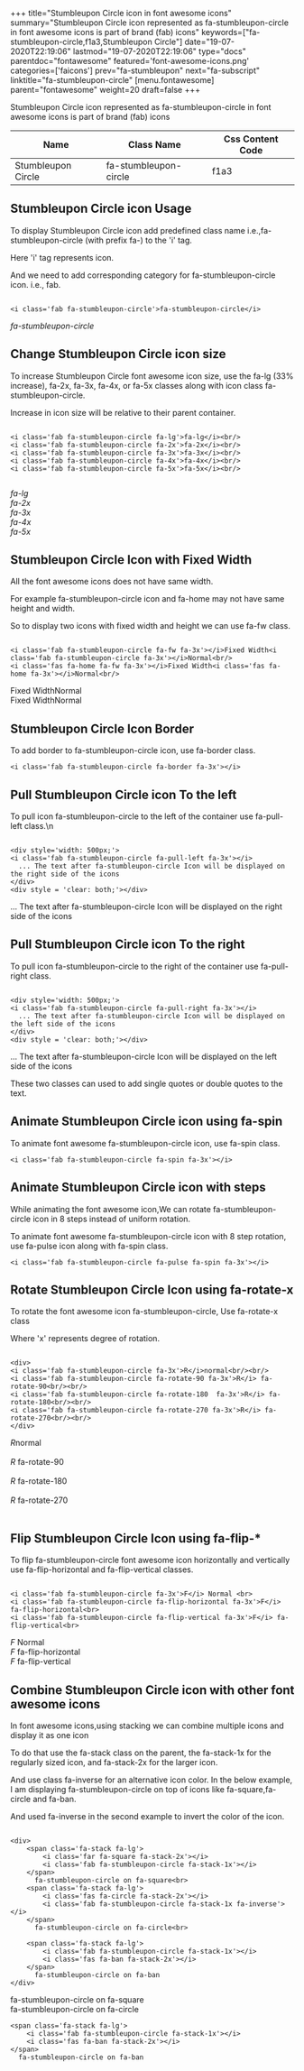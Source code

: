 +++
title="Stumbleupon Circle icon in font awesome icons"
summary="Stumbleupon Circle icon represented as fa-stumbleupon-circle in font awesome icons is part of brand (fab) icons"
keywords=["fa-stumbleupon-circle,f1a3,Stumbleupon Circle"]
date="19-07-2020T22:19:06"
lastmod="19-07-2020T22:19:06"
type="docs"
parentdoc="fontawesome"
featured='font-awesome-icons.png'
categories=['faicons']
prev="fa-stumbleupon"
next="fa-subscript"
linktitle="fa-stumbleupon-circle"
[menu.fontawesome]
parent="fontawesome"
weight=20
draft=false
+++


Stumbleupon Circle icon represented as fa-stumbleupon-circle in font awesome icons is part of brand (fab) icons

<div class='table-responsive'><table class='table'><thead><tr><th>Name</th><th>Class Name</th><th>Css Content Code</th></tr></thead><tbody><tr><td>Stumbleupon Circle</td><td>fa-stumbleupon-circle</td><td>f1a3</td></tr></tbody></table></div>



## Stumbleupon Circle icon Usage

To display Stumbleupon Circle icon add predefined class name i.e.,fa-stumbleupon-circle (with prefix fa-) to the 'i' tag.

Here 'i' tag represents icon.

And we need to add corresponding category for fa-stumbleupon-circle icon. i.e., fab.


```

<i class='fab fa-stumbleupon-circle'>fa-stumbleupon-circle</i>
```

<i class='fab fa-stumbleupon-circle'>fa-stumbleupon-circle</i>




## Change Stumbleupon Circle icon size
To increase Stumbleupon Circle font awesome icon size, use the fa-lg (33% increase), fa-2x, fa-3x, fa-4x, or fa-5x classes along with icon class fa-stumbleupon-circle.

Increase in icon size will be relative to their parent container. 

```

<i class='fab fa-stumbleupon-circle fa-lg'>fa-lg</i><br/>
<i class='fab fa-stumbleupon-circle fa-2x'>fa-2x</i><br/>
<i class='fab fa-stumbleupon-circle fa-3x'>fa-3x</i><br/>
<i class='fab fa-stumbleupon-circle fa-4x'>fa-4x</i><br/>
<i class='fab fa-stumbleupon-circle fa-5x'>fa-5x</i><br/>
            
```

<i class='fab fa-stumbleupon-circle fa-lg'>fa-lg</i><br/>
<i class='fab fa-stumbleupon-circle fa-2x'>fa-2x</i><br/>
<i class='fab fa-stumbleupon-circle fa-3x'>fa-3x</i><br/>
<i class='fab fa-stumbleupon-circle fa-4x'>fa-4x</i><br/>
<i class='fab fa-stumbleupon-circle fa-5x'>fa-5x</i><br/>
            



## Stumbleupon Circle Icon with Fixed Width 

All the font awesome icons does not have same width.

For example fa-stumbleupon-circle icon and fa-home may not have same height and width.

So to display two icons with fixed width and height we can use fa-fw class.


```

<i class='fab fa-stumbleupon-circle fa-fw fa-3x'></i>Fixed Width<i class='fab fa-stumbleupon-circle fa-3x'></i>Normal<br/>
<i class='fas fa-home fa-fw fa-3x'></i>Fixed Width<i class='fas fa-home fa-3x'></i>Normal<br/>
```

<i class='fab fa-stumbleupon-circle fa-fw fa-3x'></i>Fixed Width<i class='fab fa-stumbleupon-circle fa-3x'></i>Normal<br/>
<i class='fas fa-home fa-fw fa-3x'></i>Fixed Width<i class='fas fa-home fa-3x'></i>Normal<br/>



## Stumbleupon Circle Icon Border 

To add border to fa-stumbleupon-circle icon, use fa-border class.


```
<i class='fab fa-stumbleupon-circle fa-border fa-3x'></i>

```
<i class='fab fa-stumbleupon-circle fa-border fa-3x'></i>





## Pull Stumbleupon Circle icon To the left

To pull icon fa-stumbleupon-circle to the left of the container use fa-pull-left class.\n

```

<div style='width: 500px;'>
<i class='fab fa-stumbleupon-circle fa-pull-left fa-3x'></i>
  ... The text after fa-stumbleupon-circle Icon will be displayed on the right side of the icons
</div>
<div style = 'clear: both;'></div>
```

<div style='width: 500px;'>
<i class='fab fa-stumbleupon-circle fa-pull-left fa-3x'></i>
  ... The text after fa-stumbleupon-circle Icon will be displayed on the right side of the icons
</div>
<div style = 'clear: both;'></div>




## Pull Stumbleupon Circle icon To the right
To pull icon fa-stumbleupon-circle to the right of the container use fa-pull-right class.

```

<div style='width: 500px;'>
<i class='fab fa-stumbleupon-circle fa-pull-right fa-3x'></i>
  ... The text after fa-stumbleupon-circle Icon will be displayed on the left side of the icons
</div>
<div style = 'clear: both;'></div>
```

<div style='width: 500px;'>
<i class='fab fa-stumbleupon-circle fa-pull-right fa-3x'></i>
  ... The text after fa-stumbleupon-circle Icon will be displayed on the left side of the icons
</div>
<div style = 'clear: both;'></div>

These two classes can used to add single quotes or double quotes to the text.


## Animate Stumbleupon Circle icon using fa-spin
To animate font awesome fa-stumbleupon-circle icon, use fa-spin class.

```
<i class='fab fa-stumbleupon-circle fa-spin fa-3x'></i>
```
<i class='fab fa-stumbleupon-circle fa-spin fa-3x'></i>




## Animate Stumbleupon Circle icon with steps
While animating the font awesome icon,We can rotate fa-stumbleupon-circle icon in 8 steps instead of uniform rotation.

To animate font awesome fa-stumbleupon-circle icon with 8 step rotation, use fa-pulse icon along with fa-spin class.


```
<i class='fab fa-stumbleupon-circle fa-pulse fa-spin fa-3x'></i>

```
<i class='fab fa-stumbleupon-circle fa-pulse fa-spin fa-3x'></i>





## Rotate Stumbleupon Circle Icon using fa-rotate-x
To rotate the font awesome icon fa-stumbleupon-circle, Use fa-rotate-x class

Where 'x' represents degree of rotation.


```

<div>
<i class='fab fa-stumbleupon-circle fa-3x'>R</i>normal<br/><br/>
<i class='fab fa-stumbleupon-circle fa-rotate-90 fa-3x'>R</i> fa-rotate-90<br/><br/> 
<i class='fab fa-stumbleupon-circle fa-rotate-180  fa-3x'>R</i> fa-rotate-180<br/><br/> 
<i class='fab fa-stumbleupon-circle fa-rotate-270 fa-3x'>R</i> fa-rotate-270<br/><br/>
</div>
```

<div>
<i class='fab fa-stumbleupon-circle fa-3x'>R</i>normal<br/><br/>
<i class='fab fa-stumbleupon-circle fa-rotate-90 fa-3x'>R</i> fa-rotate-90<br/><br/> 
<i class='fab fa-stumbleupon-circle fa-rotate-180  fa-3x'>R</i> fa-rotate-180<br/><br/> 
<i class='fab fa-stumbleupon-circle fa-rotate-270 fa-3x'>R</i> fa-rotate-270<br/><br/>
</div>




## Flip Stumbleupon Circle Icon using fa-flip-*
To flip fa-stumbleupon-circle font awesome icon horizontally and vertically use fa-flip-horizontal and fa-flip-vertical classes. 

```

<i class='fab fa-stumbleupon-circle fa-3x'>F</i> Normal <br>
<i class='fab fa-stumbleupon-circle fa-flip-horizontal fa-3x'>F</i> fa-flip-horizontal<br>
<i class='fab fa-stumbleupon-circle fa-flip-vertical fa-3x'>F</i> fa-flip-vertical<br>
```

<i class='fab fa-stumbleupon-circle fa-3x'>F</i> Normal <br>
<i class='fab fa-stumbleupon-circle fa-flip-horizontal fa-3x'>F</i> fa-flip-horizontal<br>
<i class='fab fa-stumbleupon-circle fa-flip-vertical fa-3x'>F</i> fa-flip-vertical<br>




## Combine Stumbleupon Circle icon with other font awesome icons
In font awesome icons,using stacking we can combine multiple icons and display it as one icon 

To do that use the fa-stack class on the parent, the fa-stack-1x for the regularly sized icon, and fa-stack-2x for the larger icon.

And use class fa-inverse for an alternative icon color. 
In the below example, I am displaying fa-stumbleupon-circle on top of icons like fa-square,fa-circle and fa-ban.

And used fa-inverse in the second example to invert the color of the icon.

```

<div>
    <span class='fa-stack fa-lg'>
        <i class='far fa-square fa-stack-2x'></i>
        <i class='fab fa-stumbleupon-circle fa-stack-1x'></i>
    </span>
      fa-stumbleupon-circle on fa-square<br>
    <span class='fa-stack fa-lg'>
        <i class='fas fa-circle fa-stack-2x'></i>
        <i class='fab fa-stumbleupon-circle fa-stack-1x fa-inverse'></i>
    </span>
      fa-stumbleupon-circle on fa-circle<br>

    <span class='fa-stack fa-lg'>
        <i class='fab fa-stumbleupon-circle fa-stack-1x'></i>
        <i class='fas fa-ban fa-stack-2x'></i>
    </span>
      fa-stumbleupon-circle on fa-ban
</div>
```

<div>
    <span class='fa-stack fa-lg'>
        <i class='far fa-square fa-stack-2x'></i>
        <i class='fab fa-stumbleupon-circle fa-stack-1x'></i>
    </span>
      fa-stumbleupon-circle on fa-square<br>
    <span class='fa-stack fa-lg'>
        <i class='fas fa-circle fa-stack-2x'></i>
        <i class='fab fa-stumbleupon-circle fa-stack-1x fa-inverse'></i>
    </span>
      fa-stumbleupon-circle on fa-circle<br>

    <span class='fa-stack fa-lg'>
        <i class='fab fa-stumbleupon-circle fa-stack-1x'></i>
        <i class='fas fa-ban fa-stack-2x'></i>
    </span>
      fa-stumbleupon-circle on fa-ban
</div>







